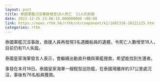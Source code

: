 ```yaml
---
layout: post
title: 泰國軍艦沉沒事故增至18人死亡　11人仍失蹤
date: 2022-12-25 23:06:15.000000000 +08:00
link: https://news.rthk.hk/rthk/ch/component/k2/1681338-20221225.htm
categories: rthk
---
```


泰國軍艦沉沒事故，救援人員再發現3名遇難船員的遺體，令死亡人數增至18人，目前仍有11人失蹤。

泰國皇家海軍發言人表示，會繼續出動直升機與軍艦搜救，希望能找到生還者。

事發在本月18日。泰國皇家海軍一艘輕型巡防艦，在泰國灣離岸約37公里處沉沒，事後有76名船員獲救。
